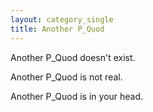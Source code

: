 ```yaml
---
layout: category_single
title: Another P_Quod
---
```


Another P_Quod doesn't exist.

Another P_Quod is not real.

Another P_Quod is in your head.
